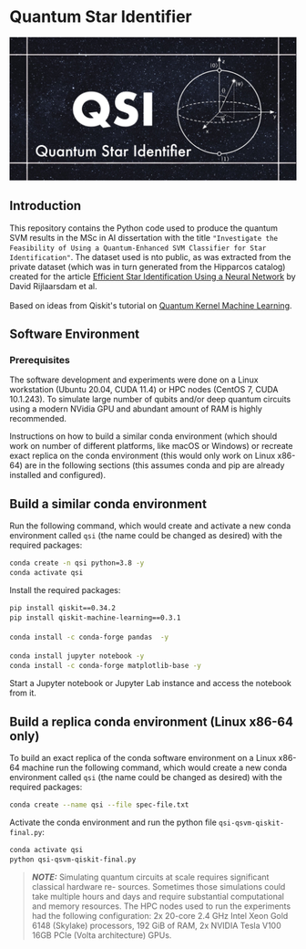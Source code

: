 # Quantum Star Identifier
![QSI](QSI.jpg?raw=true "QSI")

## Introduction

This repository contains the Python code used to produce the quantum SVM results in the MSc in AI dissertation with the title `"Investigate the Feasibility of
Using a Quantum-Enhanced SVM Classifier for Star Identification"`. The dataset used is nto public, as was extracted from the private dataset (which was in turn generated from the Hipparcos catalog) created for the article [Efficient Star Identification Using a Neural Network](https://www.mdpi.com/1424-8220/20/13/3684) by David Rijlaarsdam et al.
<br><br>
Based on ideas from Qiskit's tutorial on [Quantum Kernel Machine Learning](https://github.com/Qiskit/qiskit-machine-learning/blob/main/docs/tutorials/03_quantum_kernel.ipynb).

## Software Environment

### Prerequisites

The software development and experiments were done on a Linux workstation (Ubuntu 20.04, CUDA 11.4) or HPC nodes (CentOS 7, CUDA 10.1.243). To simulate large number of qubits and/or deep quantum circuits using a modern NVidia GPU and abundant amount of RAM is highly recommended.

Instructions on how to build a similar conda environment (which should work on number of different platforms, like macOS or Windows) or recreate exact replica on the conda environment (this would only work on Linux x86-64) are in the following sections (this assumes conda and pip are already installed and configured).

## Build a similar conda environment

Run the following command, which would create and activate a new conda environment called `qsi` (the name could be changed as desired) with the required packages:

```bash
conda create -n qsi python=3.8 -y
conda activate qsi
```

Install the required packages:

```bash
pip install qiskit==0.34.2
pip install qiskit-machine-learning==0.3.1

conda install -c conda-forge pandas  -y

conda install jupyter notebook -y
conda install -c conda-forge matplotlib-base -y
```

Start a Jupyter notebook or Jupyter Lab instance and access the notebook from it.

## Build a replica conda environment (Linux x86-64 only)

To build an exact replica of the conda software environment on a Linux x86-64 machine run the following command, which would create a new conda environment called `qsi` (the name could be changed as desired) with the required packages:

```bash
conda create --name qsi --file spec-file.txt
```

Activate the conda environment and run the python file `qsi-qsvm-qiskit-final.py`:

```bash
conda activate qsi
python qsi-qsvm-qiskit-final.py
```
> **_NOTE:_**  Simulating quantum circuits at scale requires significant classical hardware re- sources. Sometimes those simulations could take multiple hours and days and require substantial computational and memory resources. The HPC nodes used to run the experiments had the following configuration: 2x 20-core 2.4 GHz Intel Xeon Gold 6148 (Skylake) processors, 192 GiB of RAM, 2x NVIDIA Tesla V100 16GB PCIe (Volta architecture) GPUs.